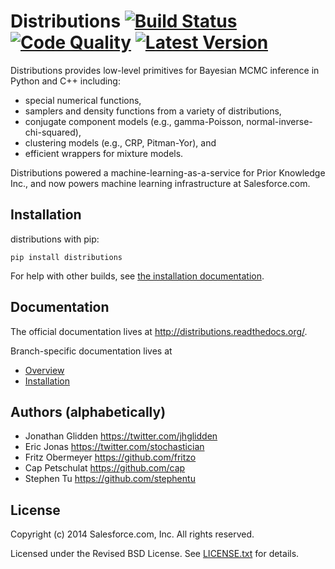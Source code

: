 # Distributions [![Build Status](https://travis-ci.org/forcedotcom/distributions.svg?branch=master)](https://travis-ci.org/forcedotcom/distributions) [![Code Quality](http://img.shields.io/scrutinizer/g/forcedotcom/distributions.svg)](https://scrutinizer-ci.com/g/forcedotcom/distributions) [![Latest Version](https://badge.fury.io/py/distributions.svg)](https://pypi.python.org/pypi/distributions)

Distributions provides low-level primitives for Bayesian MCMC
inference in Python and C++ including:

* special numerical functions,
* samplers and density functions from a variety of distributions,
* conjugate component models (e.g., gamma-Poisson, normal-inverse-chi-squared),
* clustering models (e.g., CRP, Pitman-Yor), and
* efficient wrappers for mixture models.

Distributions powered a machine-learning-as-a-service for Prior Knowledge Inc.,
and now powers machine learning infrastructure at Salesforce.com.


## Installation

distributions with pip:

    pip install distributions

For help with other builds, see
[the installation documentation](http://distributions.readthedocs.org/en/latest/installation.html).


## Documentation

The official documentation lives at http://distributions.readthedocs.org/.

Branch-specific documentation lives at

* [Overview](/doc/overview.rst)
* [Installation](/doc/installation.rst)


## Authors (alphabetically)

* Jonathan Glidden <https://twitter.com/jhglidden>
* Eric Jonas <https://twitter.com/stochastician>
* Fritz Obermeyer <https://github.com/fritzo>
* Cap Petschulat <https://github.com/cap>
* Stephen Tu <https://github.com/stephentu>

## License

Copyright (c) 2014 Salesforce.com, Inc. All rights reserved.

Licensed under the Revised BSD License. See [LICENSE.txt](LICENSE.txt)
for details.
